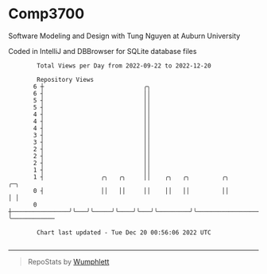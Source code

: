 # Comp3700

Software Modeling and Design with Tung Nguyen at Auburn University

Coded in IntelliJ and DBBrowser for SQLite database files

```
        Total Views per Day from 2022-09-22 to 2022-12-20

        Repository Views
       6 ┼                            ╭╮
       6 ┤                            ││
       5 ┤                            ││
       5 ┤                            ││
       4 ┤                            ││
       4 ┤                            ││
       4 ┤                            ││
       3 ┤                            ││
       3 ┤                            ││
       2 ┤                            ││
       2 ┤                            ││
       2 ┤                            ││
       1 ┤                            ││
       1 ┤                ╭╮   ╭╮     ││    ╭╮   ╭╮         ╭╮                      ╭─╮
       0 ┤                ││   ││     ││    ││   ││         ││                      │ │
       0 ┼────────────────╯╰───╯╰─────╯╰────╯╰───╯╰─────────╯╰──────────────────────╯ ╰────────────

        Chart last updated - Tue Dec 20 00:56:06 2022 UTC
        
```

---

> RepoStats by [Wumphlett](https://github.com/Wumphlett)
